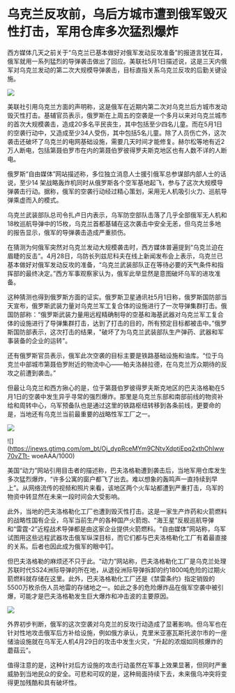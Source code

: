 # 乌克兰反攻前，乌后方城市遭到俄军毁灭性打击，军用仓库多次猛烈爆炸

西方媒体几天之前关于“乌克兰已基本做好对俄军发动反攻准备”的报道言犹在耳，俄军就用一系列猛烈的导弹袭击做出了回应。美联社5月1日描述说，这是三天内俄军对乌克兰发动的第二次大规模导弹袭击，目标直指关系乌克兰反攻的后勤关键设施。

![](https://inews.gtimg.com/om_bt/O_yNKbutt5Hj3GmFU2anjwsY9I1kDMKShDq0U8SsSaLLIAA/1000)

美联社引用乌克兰方面的声明称，这是俄军在近期内第二次对乌克兰后方城市发动毁灭性打击。基辅官员表示，俄罗斯在上周五的空袭是一个多月以来对乌克兰城市的首次大规模袭击，造成20多名平民丧生，其中包括至少四名儿童。而在5月1日的空袭行动中，又造成至少34人受伤，其中包括5名儿童。除了人员伤亡外，这次袭击还破坏了乌克兰的电网基础设施，需要几天时间才能修复。赫尔松等地有近2万人断电，包括第聂伯罗市在内的第聂伯罗彼得罗夫斯克地区也有人数不详的人断电。

俄罗斯“自由媒体”网站描述称，多位独立消息人士援引俄军总参谋部内部人士的话说，至少14
架战略轰炸机同时从俄罗斯各个空军基地起飞，参与了这次大规模导弹袭击行动。据称，俄军的空袭行动经过精心策划，采用无人机吸引火力、巡航导弹乘虚而入的模式。

乌克兰武装部队总司令扎卢日内表示，乌军防空部队击落了几乎全部俄军无人机和18枚巡航导弹中的15枚，乌克兰首都基辅在这次袭击中安全无恙，但乌克兰多地的报告显示，俄军的导弹袭击造成严重损伤。

在猜测为何俄军突然对乌克兰发动大规模袭击时，西方媒体普遍提到“乌克兰迫在眉睫的反击”。4月28日，乌防长列兹尼科夫在线上新闻发布会上表示，乌克兰已基本做好对俄军发动反攻的准备，“乌克兰武装部队正在等待必要的天气条件和指挥部的最终决定。”西方军事观察家认为，俄军此举显然是意图破坏乌军的进攻准备。

这种猜测也得到俄罗斯方面的证实。俄罗斯卫星通讯社5月1日称，俄罗斯国防部当天宣布，俄罗斯武装力量对乌克兰军工复合体的设施进行了一次导弹集群打击。俄国防部称：“俄罗斯武装力量用远程精确制导的空基和海基武器对乌克兰军工复合体的设施进行了导弹集群打击，达到了打击的目的，所有预定目标都被击中。”俄罗斯国防部表示，这次打击的结果，"破坏了为乌克兰武装部队生产弹药、武器和军事装备的企业的运转"。

还有俄罗斯官员表示，俄军此次空袭的目标主要是铁路基础设施和油库。“位于乌克兰中部城市第聂伯罗附近的物流中心——帕夫洛赫拉德，在乌克兰万众期待的反攻之前遭到袭击。”

但最让乌克兰和西方揪心的是，位于第聂伯罗彼得罗夫斯克地区的巴夫洛格勒在5月1日的空袭中发生异乎寻常的强烈爆炸。那里是乌克兰东部和南部前线的物资补给和周转中心，乌军预备队也是通过这里的铁路枢纽转移到各条前线，更要命的是，当地还有乌克兰当前最重要的战略性军工厂之一。

![](https://inews.gtimg.com/om_bt/OGfjLM39e-z9Yf0NyQPsoWbg18IQqABHzp9d75xve7xwgAA/1000)

![](https://inews.gtimg.com/om_bt/Oj_dypRceMYm9CNtvXdptiEpq2xthOhIww70vZTt-
woeAAA/1000)

美国“动力”网站引用目击者的描述称，巴夫洛格勒遭到袭击后，当地军用仓库发生多次猛烈爆炸，“许多公寓的窗户都飞了出去。难以想象的轰鸣声一直持续到早上”。从网络流传的视频和照片来看，该地区两个火车站都遭到严重打击，乌军的物资中转显然在未来一段时间会大受影响。

此外，当地的巴夫洛格勒化工厂也遭到毁灭性打击。这是一家生产炸药和火箭燃料的战略性国有企业，乌军当前生产的各种国产火箭炮、“海王星”反舰巡航导弹和“雷霆-2”近程战术导弹都是由这家企业提供火箭燃料。“自由媒体”网站称，乌军试图用这些远程武器攻击俄军纵深目标，而它们都与巴夫洛格勒化工厂有着最直接的关系。后者也因此成为俄军的眼中钉。

但巴夫洛格勒的麻烦还不只于此。“动力”网站称，巴夫洛格勒化工厂是乌克兰处理苏联时代SS24洲际导弹的所在地，从退役洲际导弹拆卸的约1800吨危险的过期火箭燃料就存储在这里。此外，巴夫洛格勒化工厂还是《禁雷条约》指定销毁的5500万枚杀伤人员地雷的存储地之一。如此之多的危险爆炸品在俄军空袭中被引爆，可能才是巴夫洛格勒发生巨大爆炸和冲击波的主要原因。

![](https://inews.gtimg.com/om_bt/O8HAulTqA6u1miYvpAPO86AFvrF9Lbsd8UO6x6C0RA2H8AA/1000)

外界初步判断，俄军的这次空袭对乌克兰的反攻行动造成了显著影响。但乌军也在针对性地攻击俄军后方补给设施，例如俄方承认，克里米亚塞瓦斯托波尔市的一座储油设施就在乌军无人机4月29日的攻击中发生火灾，“升起的浓烟如同核爆炸的蘑菇云”。

值得注意的是，这种针对后方设施的攻击行动虽然在军事上效果显著，但同时严重威胁到当地民众的安全。可悲和可叹的是，这种局面持续下去，未来俄乌冲突将变得更加残酷和具有破坏性。

